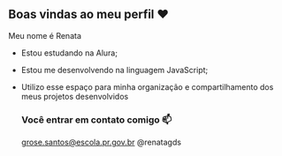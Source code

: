 ## Boas vindas ao meu perfil ♥

Meu nome é Renata

- Estou estudando na Alura;
- Estou me desenvolvendo na linguagem JavaScript;
- Utilizo esse espaço para minha organização e compartilhamento dos meus projetos desenvolvidos

  ### Você entrar em contato comigo 📫

  grose.santos@escola.pr.gov.br
  @renatagds
